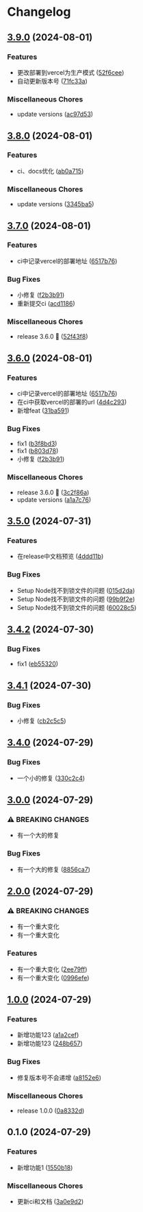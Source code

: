 # Changelog

## [3.9.0](https://github.com/ajiho/think-weather/compare/think-weather-v3.8.0...think-weather-v3.9.0) (2024-08-01)


### Features

* 更改部署到vercel为生产模式 ([52f6cee](https://github.com/ajiho/think-weather/commit/52f6cee8729718a9fd545f8477d92009d5bc455d))
* 自动更新版本号 ([71fc33a](https://github.com/ajiho/think-weather/commit/71fc33a471b3d0776669f711107882e29b81e555))


### Miscellaneous Chores

* update versions ([ac97d53](https://github.com/ajiho/think-weather/commit/ac97d53abb25f4329654147e2660d9087c9f9962))

## [3.8.0](https://github.com/ajiho/think-weather/compare/think-weather-v3.7.0...think-weather-v3.8.0) (2024-08-01)


### Features

* ci、docs优化 ([ab0a715](https://github.com/ajiho/think-weather/commit/ab0a715cc4a5b7e40f94e8a79f5c3fc2cc60991f))


### Miscellaneous Chores

* update versions ([3345ba5](https://github.com/ajiho/think-weather/commit/3345ba501b33e08349b624dfb873751c126a5ca3))

## [3.7.0](https://github.com/ajiho/think-weather/compare/think-weather-v3.6.0...think-weather-v3.7.0) (2024-08-01)


### Features

* ci中记录vercel的部署地址 ([6517b76](https://github.com/ajiho/think-weather/commit/6517b760d4c294ca83f455a5552f8b4c47760dc1))


### Bug Fixes

* 小修复 ([f2b3b91](https://github.com/ajiho/think-weather/commit/f2b3b91ad0e7f0992203143e33e8c70bd1f56d05))
* 重新提交ci ([acd1186](https://github.com/ajiho/think-weather/commit/acd1186fa67f83196ee6863fbcef9ea31b2821ee))


### Miscellaneous Chores

* release 3.6.0 🚀 ([52f43f8](https://github.com/ajiho/think-weather/commit/52f43f8b12d3da192ab9c9aed24680311e55b19a))

## [3.6.0](https://github.com/ajiho/think-weather/compare/think-weather-v3.5.0...think-weather-v3.6.0) (2024-08-01)


### Features

* ci中记录vercel的部署地址 ([6517b76](https://github.com/ajiho/think-weather/commit/6517b760d4c294ca83f455a5552f8b4c47760dc1))
* 在ci中获取vercel的部署的url ([4d4c293](https://github.com/ajiho/think-weather/commit/4d4c2931cb54f8b47c791196fadf911f51f6c955))
* 新增feat ([31ba591](https://github.com/ajiho/think-weather/commit/31ba591ae78122f39647083eb0f2f8fe12bbec32))


### Bug Fixes

* fix1 ([b3f8bd3](https://github.com/ajiho/think-weather/commit/b3f8bd3a9fbb58ab585c2ce1be2add1c869eb67c))
* fix1 ([b803d78](https://github.com/ajiho/think-weather/commit/b803d7830095a4c482a7f54c3bf0ea2a6e824a0f))
* 小修复 ([f2b3b91](https://github.com/ajiho/think-weather/commit/f2b3b91ad0e7f0992203143e33e8c70bd1f56d05))


### Miscellaneous Chores

* release 3.6.0 🚀 ([3c2f86a](https://github.com/ajiho/think-weather/commit/3c2f86a4b6a5f0dc651fac3fa6ce98b7e630599f))
* update versions ([a1a7c76](https://github.com/ajiho/think-weather/commit/a1a7c76f619835a3015b6cd369bb7ea91704aa7d))

## [3.5.0](https://github.com/ajiho/think-weather/compare/think-weather-v3.4.2...think-weather-v3.5.0) (2024-07-31)


### Features

* 在release中文档预览 ([4ddd11b](https://github.com/ajiho/think-weather/commit/4ddd11b1a126837d1d108c500dbec73b8c2ea2cd))


### Bug Fixes

* Setup Node找不到锁文件的问题 ([015d2da](https://github.com/ajiho/think-weather/commit/015d2da3b043d595d60d240754f15e3ab3aec17d))
* Setup Node找不到锁文件的问题 ([99b9f2e](https://github.com/ajiho/think-weather/commit/99b9f2e90d89c87055bec40f2b74a6bcef89d5e8))
* Setup Node找不到锁文件的问题 ([60028c5](https://github.com/ajiho/think-weather/commit/60028c5cec88521e851260e545396bac8e3a7861))

## [3.4.2](https://github.com/ajiho/think-weather/compare/think-weather-v3.4.1...think-weather-v3.4.2) (2024-07-30)


### Bug Fixes

* fix1 ([eb55320](https://github.com/ajiho/think-weather/commit/eb553200c87db07662f15de2949b6714249482d3))

## [3.4.1](https://github.com/ajiho/think-weather/compare/think-weather-v3.4.0...think-weather-v3.4.1) (2024-07-30)


### Bug Fixes

* 小修复 ([cb2c5c5](https://github.com/ajiho/think-weather/commit/cb2c5c5024136da5a1c4087fa72fba9039266283))

## [3.4.0](https://github.com/ajiho/think-weather/compare/think-weather-v3.0.0...think-weather-v3.4.0) (2024-07-29)


### Bug Fixes

* 一个小的修复 ([330c2c4](https://github.com/ajiho/think-weather/commit/330c2c44c4056fb31fbf59275afc48194dc6abbd))

## [3.0.0](https://github.com/ajiho/think-weather/compare/think-weather-v2.0.0...think-weather-v3.0.0) (2024-07-29)


### ⚠ BREAKING CHANGES

* 有一个大的修复

### Bug Fixes

* 有一个大的修复 ([8856ca7](https://github.com/ajiho/think-weather/commit/8856ca76ac97a53b6062a666912586263dcd25a7))

## [2.0.0](https://github.com/ajiho/think-weather/compare/think-weather-v1.0.0...think-weather-v2.0.0) (2024-07-29)


### ⚠ BREAKING CHANGES

* 有一个重大变化
* 有一个重大变化

### Features

* 有一个重大变化 ([2ee79ff](https://github.com/ajiho/think-weather/commit/2ee79ff63fe1021c391d754e357f2b3a19c59425))
* 有一个重大变化 ([0996efe](https://github.com/ajiho/think-weather/commit/0996efecccfa0f64e1f337b4c756b943dd5f9cfd))

## [1.0.0](https://github.com/ajiho/think-weather/compare/think-weather-v0.1.0...think-weather-v1.0.0) (2024-07-29)


### Features

* 新增功能123 ([a1a2cef](https://github.com/ajiho/think-weather/commit/a1a2ceff0c785b90f1218439d83ccb52d16e7077))
* 新增功能123 ([248b657](https://github.com/ajiho/think-weather/commit/248b65724af242e9108bfc0f698e8a64bc82f071))


### Bug Fixes

* 修复版本号不会递增 ([a8152e6](https://github.com/ajiho/think-weather/commit/a8152e695e4f00341fb0bda0081872d4921e737b))


### Miscellaneous Chores

* release 1.0.0 ([0a8332d](https://github.com/ajiho/think-weather/commit/0a8332d173c6ee139eac8f68b7ff5131ef2277ed))

## 0.1.0 (2024-07-29)


### Features

* 新增功能1 ([1550b18](https://github.com/ajiho/think-weather/commit/1550b187f86b6b7fd5f11807a8c6d01a8fecd9c2))


### Miscellaneous Chores

* 更新ci和文档 ([3a0e9d2](https://github.com/ajiho/think-weather/commit/3a0e9d2d70c130d421eefbcd2878dcb119e5d299))
